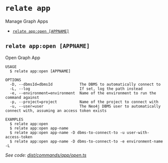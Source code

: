 `relate app`
============

Manage Graph Apps

* [`relate app:open [APPNAME]`](#relate-appopen-appname)

## `relate app:open [APPNAME]`

Open Graph App

```
USAGE
  $ relate app:open [APPNAME]

OPTIONS
  -D, --dbmsId=dbmsId            The DBMS to automatically connect to
  -L, --log                      If set, log the path instead
  -e, --environment=environment  Name of the environment to run the command against
  -p, --project=project          Name of the project to connect with
  -u, --user=user                The Neo4j DBMS user to automatically connect with, assuming an access token exists

EXAMPLES
  $ relate app:open
  $ relate app:open app-name
  $ relate app:open app-name -D dbms-to-connect-to -u user-with-access-token
  $ relate app:open app-name -D dbms-to-connect-to -e environment-name -L
```

_See code: [dist/commands/app/open.ts](https://github.com/neo-technology/relate/blob/v1.0.1-alpha.6/dist/commands/app/open.ts)_
